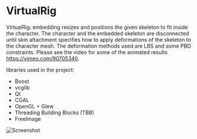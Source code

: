 VirtualRig
===================================

VirtualRig: embedding resizes and positions the given skeleton to fit inside the character. The character and the embedded skeleton are disconnected until skin attachment specifies how to apply deformations of the skeleton to the character mesh. The deformation methods used are LBS and some PBD constraints. Please see the video for some of the animated results https://vimeo.com/90705340.

libraries used in the project:
- Boost
- vcglib
- Qt
- CGAL
- OpenGL + Glew
- Threading Building Blocks (TBB)
- FreeImage 

![Screenshot](https://github.com/NadineAB/VirtualRig/blob/master/Screen%20Shot.png)
